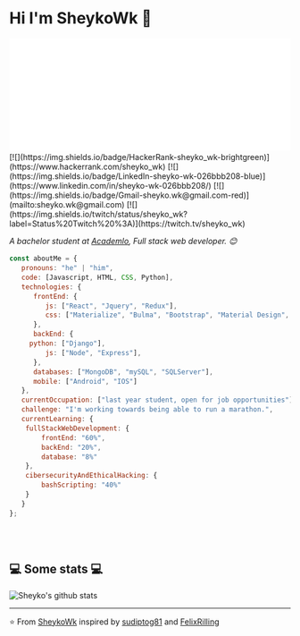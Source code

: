 # Hi I'm SheykoWk    👋
<img src="https://github.com/SheykoWk/SheykoWk/blob/main/svg.svg"/>
[![](https://img.shields.io/badge/HackerRank-sheyko_wk-brightgreen)](https://www.hackerrank.com/sheyko_wk)
[![](https://img.shields.io/badge/LinkedIn-sheyko-wk-026bbb208-blue)](https://www.linkedin.com/in/sheyko-wk-026bbb208/)
[![](https://img.shields.io/badge/Gmail-sheyko.wk@gmail.com-red)](mailto:sheyko.wk@gmail.com)
[![](https://img.shields.io/twitch/status/sheyko_wk?label=Status%20Twitch%20%3A)](https://twitch.tv/sheyko_wk)
<p><em>A bachelor student at <a href="https://www.academlo.com/">Academlo</a>, Full stack web developer. 😊</br>
</em></p>


```javascript
const aboutMe = {
   pronouns: "he" | "him",
   code: [Javascript, HTML, CSS, Python],
   technologies: {
      frontEnd: {
         js: ["React", "Jquery", "Redux"],
         css: ["Materialize", "Bulma", "Bootstrap", "Material Design", "Semantic UI", "Sass"]
      },
      backEnd: {
	 python: ["Django"],
         js: ["Node", "Express"],
      },
      databases: ["MongoDB", "mySQL", "SQLServer"],
      mobile: ["Android", "IOS"]
   },
   currentOccupation: ["last year student, open for job opportunities"],
   challenge: "I'm working towards being able to run a marathon.",
   currentLearning: {
   	fullStackWebDevelopment: {
		frontEnd: "60%",
		backEnd: "20%",
   		database: "8%"
	},
	cibersecurityAndEthicalHacking: {
		bashScripting: "40%"
	}
   }
};
```
</br></br>
<h2>💻 Some stats 💻</h2>

![Sheyko's github stats](https://github-readme-stats.vercel.app/api?username=SheykoWk&show_icons=true&theme=dracula)

---

⭐️ From [SheykoWk](https://github.com/SheykoWk) inspired by [sudiptog81](https://github.com/sudiptog81) and  [FelixRilling](https://github.com/)
